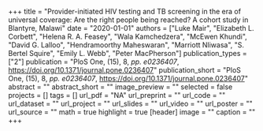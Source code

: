 +++
title = "Provider-initiated HIV testing and TB screening in the era of universal coverage: Are the right people being reached? A cohort study in Blantyre, Malawi"
date = "2020-01-01"
authors = ["Luke Mair", "Elizabeth L. Corbett", "Helena R. A. Feasey", "Wala Kamchedzera", "McEwen Khundi", "David G. Lalloo", "Hendramoorthy Maheswaran", "Marriott Nliwasa", "S. Bertel Squire", "Emily L. Webb", "Peter MacPherson"]
publication_types = ["2"]
publication = "PloS One, (15), 8, _pp. e0236407_, https://doi.org/10.1371/journal.pone.0236407"
publication_short = "PloS One, (15), 8, _pp. e0236407_, https://doi.org/10.1371/journal.pone.0236407"
abstract = ""
abstract_short = ""
image_preview = ""
selected = false
projects = []
tags = []
url_pdf = "NA"
url_preprint = ""
url_code = ""
url_dataset = ""
url_project = ""
url_slides = ""
url_video = ""
url_poster = ""
url_source = ""
math = true
highlight = true
[header]
image = ""
caption = ""
+++
